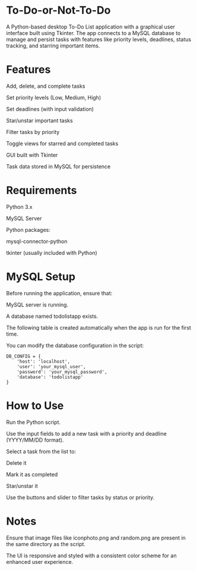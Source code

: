 # To-Do-or-Not-To-Do
A Python-based desktop To-Do List application with a graphical user interface built using Tkinter. The app connects to a MySQL database to manage and persist tasks with features like priority levels, deadlines, status tracking, and starring important items.

# Features
Add, delete, and complete tasks

Set priority levels (Low, Medium, High)

Set deadlines (with input validation)

Star/unstar important tasks

Filter tasks by priority

Toggle views for starred and completed tasks

GUI built with Tkinter

Task data stored in MySQL for persistence

# Requirements
Python 3.x

MySQL Server

Python packages:

mysql-connector-python

tkinter (usually included with Python)

# MySQL Setup
Before running the application, ensure that:

MySQL server is running.

A database named todolistapp exists.

The following table is created automatically when the app is run for the first time.


You can modify the database configuration in the script:

```
DB_CONFIG = {
    'host': 'localhost',
    'user': 'your_mysql_user',
    'password': 'your_mysql_password',
    'database': 'todolistapp'
}
```
# How to Use
Run the Python script.

Use the input fields to add a new task with a priority and deadline (YYYY/MM/DD format).

Select a task from the list to:

Delete it

Mark it as completed

Star/unstar it

Use the buttons and slider to filter tasks by status or priority.

# Notes
Ensure that image files like iconphoto.png and random.png are present in the same directory as the script.

The UI is responsive and styled with a consistent color scheme for an enhanced user experience.











